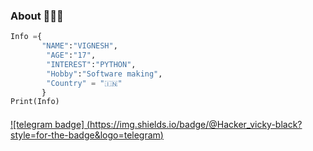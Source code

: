 ### About 🙋🏻‍♂️
```python
Info ={
       "NAME":"VIGNESH",
        "AGE":"17",
        "INTEREST":"PYTHON",
        "Hobby":"Software making",
        "Country" = "🇮🇳"
       }
Print(Info)
```
#### 
[![telegram badge]
(https://img.shields.io/badge/@Hacker_vicky-black?style=for-the-badge&logo=telegram)](https://t.me/Hacker_vicky)
